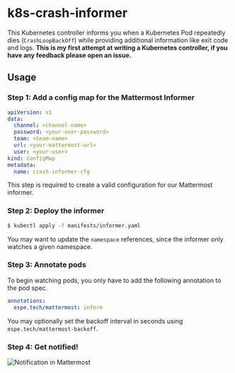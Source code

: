 # k8s-crash-informer

This Kubernetes controller informs you when a Kubernetes Pod repeatedly dies (`CrashLoopBackOff`) while providing additional information like exit code and logs. **This is my first attempt at writing a Kubernetes controller, if you have any feedback please open an issue.**

## Usage

### Step 1: Add a config map for the Mattermost Informer
```yaml
apiVersion: v1
data:
  channel: <channel-name>
  password: <your-user-password>
  team: <team-name>
  url: <your-mattermost-url>
  user: <your-user>
kind: ConfigMap
metadata:
  name: crash-informer-cfg
```

This step is required to create a valid configuration for our Mattermost informer.

### Step 2: Deploy the informer
```bash
$ kubectl apply -f manifests/informer.yaml
```

You may want to update the `namespace` references, since the informer only watches a given namespace.

### Step 3: Annotate pods
To begin watching pods, you only have to add the following annotation to the pod spec.

```yaml
annotations:
  espe.tech/mattermost: inform
```

You may optionally set the backoff interval in seconds using `espe.tech/mattermost-backoff`.

### Step 4: Get notified!

![Notification in Mattermost](https://i.imgur.com/BzJnaRr.png)